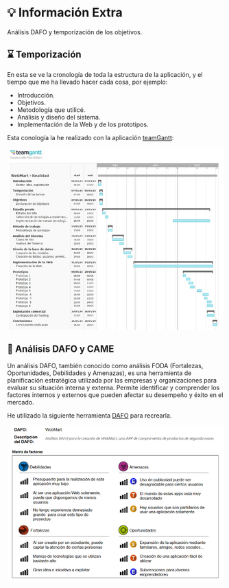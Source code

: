 # 💡 Información Extra
Análisis DAFO y temporización de los objetivos.
## ⌛ Temporización
En esta se ve la cronología de toda la estructura de la aplicación, y el tiempo que me ha llevado hacer cada cosa, por ejemplo:
* Introducción.
* Objetivos.
* Metodología que utilicé.
* Análisis y diseño del sistema.
* Implementación de la Web y de los prototipos.

Esta conología la he realizado con la aplicación [teamGantt](https://www.teamgantt.com):

<a href="https://github.com/Javier0703/APP-WebMart/blob/main/Extra_Info/WebMart_Realidad.pdf">
    <img src="../README_CONTENT/temp.jpg">
</a>

## 🔬 Análisis DAFO y CAME
Un análisis DAFO, también conocido como análisis FODA (Fortalezas, Oportunidades, Debilidades y Amenazas), es una herramienta de planificación estratégica utilizada por las empresas y organizaciones para evaluar su situación interna y externa. Permite identificar y comprender los factores internos y externos que pueden afectar su desempeño y éxito en el mercado.

He utilizado la siguiente herramienta [DAFO](https://dafo.ipyme.org/Home) para recrearla.

<a href="https://github.com/Javier0703/APP-WebMart/blob/main/Extra_Info/DAFO.pdf">
    <img src="../README_CONTENT/dafo.png">
</a>
